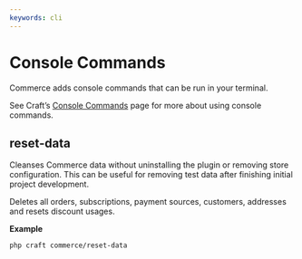 ```yaml
---
keywords: cli
---
```

# Console Commands

Commerce adds console commands that can be run in your terminal.

See Craft’s [Console Commands](/3.x/console-commands.md) page for more about using console commands.

## reset-data

Cleanses Commerce data without uninstalling the plugin or removing store configuration. This can be useful for removing test data after finishing initial project development.

Deletes all orders, subscriptions, payment sources, customers, addresses and resets discount usages.

**Example**

```
php craft commerce/reset-data
```
